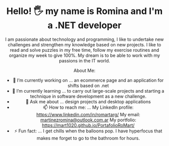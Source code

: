 

<div id="header" align="center">
    <h1 align="center"> Hello! 🖐 my name is Romina and I'm a .NET developer</h1>
<div>    
    I am passionate about technology and programming, I like to undertake new challenges and strengthen my knowledge based on new projects.
    I like to read and solve puzzles in my free time, follow my exercise routines and organize my week to give 100%. 
    My dream is to be able to work with my passions in the IT world.
    

About Me:

- 🔭 I’m currently working on ...
    an ecommerce page and an application for shifts based on .net
- 🌱 I’m currently learning ... 
    to carry out large-scale projects and starting a technique in software development as a new challenge.
- 💬 Ask me about ...
    design projects and desktop applications
- 📫 How to reach me: ... 
    My LinkedIn profile: https://www.linkedin.com/in/romartarg/
    My email: martinezromina@outlook.com.ar
    My portfolio: https://mart1020.github.io/PortafolioRoMart/
- ⚡ Fun fact: ... 
    I get chills when the balloons pop.
    I have hyperfocus that makes me forget to go to the bathroom for hours.

